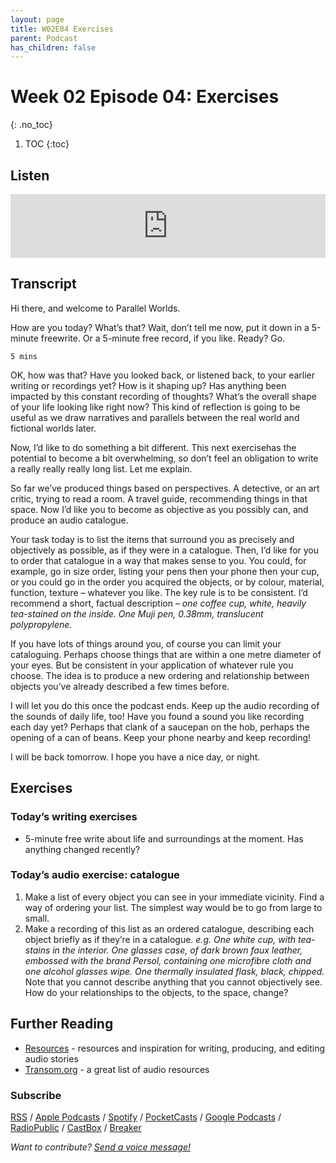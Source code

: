 ```yaml
---
layout: page
title: W02E04 Exercises
parent: Podcast
has_children: false
---
```





# Week 02 Episode 04: Exercises
{: .no_toc}

1. TOC
{:toc}

## Listen

<iframe src="https://anchor.fm/olliepalmer/embed/episodes/Week-2-Episode-4-Exercises-ec6ln3/a-a1qk9ml" height="102px" width="100%" frameborder="0" scrolling="no"></iframe>

## Transcript

Hi there, and welcome to Parallel Worlds.

How are you today? What’s that? Wait, don’t tell me now, put it down in a 5-minute freewrite. Or a 5-minute free record, if you like. Ready? Go.

```
5 mins
```

OK, how was that? Have you looked back, or listened back, to your earlier writing or recordings yet? How is it shaping up? Has anything been impacted by this constant recording of thoughts? What’s the overall shape of your life looking like right now? This kind of reflection is going to be useful as we draw narratives and parallels between the real world and fictional worlds later.

Now, I’d like to do something a bit different. This next exercisehas the potential to become a bit overwhelming, so don’t feel an obligation to write a really really really long list. Let me explain.

So far we’ve produced things based on perspectives. A detective, or an art critic, trying to read a room. A travel guide, recommending things in that space. Now I’d like you to become as objective as you possibly can, and produce an audio catalogue.

Your task today is to list the items that surround you as precisely and objectively as possible, as if they were in a catalogue. Then, I’d like for you to order that catalogue in a way that makes sense to you. You could, for example, go in size order, listing your pens then your phone then your cup, or you could go in the order you acquired the objects, or by colour, material, function, texture – whatever you like. The key rule is to be consistent. I’d recommend a short, factual description – _one coffee cup, white, heavily tea-stained on the inside. One Muji pen, 0.38mm, translucent polypropylene._

If you have lots of things around you, of course you can limit your cataloguing. Perhaps choose things that are within a one metre diameter of your eyes. But be consistent in your application of whatever rule you choose. The idea is to produce a new ordering and relationship between objects you’ve already described a few times before.

I will let you do this once the podcast ends. Keep up the audio recording of the sounds of daily life, too! Have you found a sound you like recording each day yet? Perhaps that clank of a saucepan on the hob, perhaps the opening of a can of beans. Keep your phone nearby and keep recording!

I will be back tomorrow. I hope you have a nice day, or night.




## Exercises

### Today’s writing exercises

- 5-minute free write about life and surroundings at the moment. Has anything changed recently?

### Today’s audio exercise: catalogue

1. Make a list of every object you can see in your immediate vicinity. Find a way of ordering your list. The simplest way would be to go from large to small.
2. Make a recording of this list as an ordered catalogue, describing each object briefly as if they’re in a catalogue. _e.g. One white cup, with tea-stains in the interior. One glasses case, of dark brown faux leather, embossed with the brand Persol, containing one microfibre cloth and one alcohol glasses wipe. One thermally insulated flask, black, chipped._ Note that you cannot describe anything that you cannot objectively see. How do your relationships to the objects, to the space, change?





## Further Reading

- [Resources](/resources) - resources and inspiration for writing, producing, and editing audio stories
- [Transom.org](https://transom.org) - a great list of audio resources

### Subscribe

[RSS](https://anchor.fm/s/1884b008/podcast/rss) / [Apple Podcasts](https://podcasts.apple.com/gb/podcast/parallel-worlds/id1504529134) / [Spotify](https://open.spotify.com/show/3L3RhKaoqQZoU9fIcLuZjz) / [PocketCasts](https://pca.st/ha20534r) / [Google Podcasts](https://www.google.com/podcasts?feed=aHR0cHM6Ly9hbmNob3IuZm0vcy8xODg0YjAwOC9wb2RjYXN0L3Jzcw%3D%3D) / [RadioPublic](https://radiopublic.com/parallel-worlds-WzVy1K) / [CastBox](https://castbox.fm/channel/id2710471?utm_source=podcaster&utm_medium=dlink&utm_campaign=c_2710471&utm_content=Parallel%20Worlds-CastBox_FM) / [Breaker](https://www.breaker.audio/parallel-worlds)

_Want to contribute? [Send a voice message!](https://anchor.fm/olliepalmer/message)_
